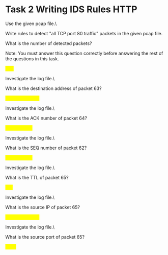 # Task 2 Writing IDS Rules HTTP

Use the given pcap file.\


Write rules to detect "all TCP port 80 traffic" packets in the given pcap file.&#x20;

What is the number of detected packets?

Note: You must answer this question correctly before answering the rest of the questions in this task.

<mark style="color:yellow;">328</mark>



Investigate the log file.\


What is the destination address of packet 63?



<mark style="color:yellow;">145.254.160.237</mark>

Investigate the log file.\


&#x20;What is the ACK number of packet 64?



<mark style="color:yellow;">0x38AFFFF3</mark>

Investigate the log file.\


What is the SEQ number of packet 62?



<mark style="color:yellow;">0x38AFFFF3</mark>

Investigate the log file.\


What is the TTL of packet 65?



<mark style="color:yellow;">128</mark>

Investigate the log file.\


What is the source IP of packet 65?



<mark style="color:yellow;">145.254.160.237</mark>

Investigate the log file.\


What is the source port of packet 65?



<mark style="color:yellow;">3372</mark>
